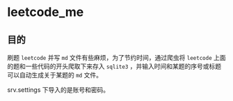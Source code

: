 # leetcode_me
## 目的
刷题 `leetcode` 并写 `md` 文件有些麻烦，为了节约时间，通过爬虫将 `leetcode` 上面的题和一些代码的开头爬取下来存入 `sqlite3` ，并输入时间和某题的序号或标题可以自动生成关于某题的 `md` 文件。

srv.settings 下导入的是账号和密码。
